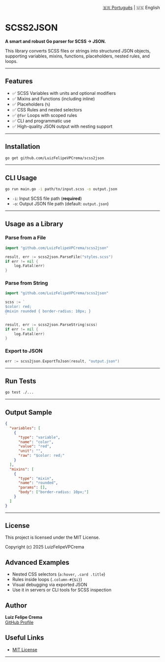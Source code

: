 <p align="right">
  <a href="README.md">🇧🇷 Português</a> | 🇺🇸 English
</p>


# SCSS2JSON

**A smart and robust Go parser for SCSS → JSON.**

This library converts SCSS files or strings into structured JSON objects, supporting variables, mixins, functions, placeholders, nested rules, and loops.

---

## Features

- ✅ SCSS Variables with units and optional modifiers
- ✅ Mixins and Functions (including inline)
- ✅ Placeholders (`%`)
- ✅ CSS Rules and nested selectors
- ✅ `@for` Loops with scoped rules
- ✅ CLI and programmatic use
- ✅ High-quality JSON output with nesting support

---

## Installation

```bash
go get github.com/LuizFelipeVPCrema/scss2json
```

---

## CLI Usage

```bash
go run main.go -i path/to/input.scss -o output.json
```

- `-i`: Input SCSS file path (**required**)
- `-o`: Output JSON file path (default: `output.json`)

---

## Usage as a Library

### Parse from a File

```go
import "github.com/LuizFelipeVPCrema/scss2json"

result, err := scss2json.ParseFile("styles.scss")
if err != nil {
    log.Fatal(err)
}
```

### Parse from String

```go
import "github.com/LuizFelipeVPCrema/scss2json"

scss := `
$color: red;
@mixin rounded { border-radius: 10px; }
`

result, err := scss2json.ParseString(scss)
if err != nil {
    log.Fatal(err)
}
```

### Export to JSON

```go
err := scss2json.ExportToJson(result, "output.json")
```

---

## Run Tests

```bash
go test ./...
```

---

## Output Sample

```json
{
  "variables": [
    {
      "type": "variable",
      "name": "color",
      "value": "red",
      "unit": "",
      "raw": "$color: red;"
    }
  ],
  "mixins": [
    {
      "type": "mixin",
      "name": "rounded",
      "params": [],
      "body": ["border-radius: 10px;"]
    }
  ]
}
```

---

## License

This project is licensed under the MIT License.

Copyright (c) 2025 LuizFelipeVPCrema



## Advanced Examples

- Nested CSS selectors (`a:hover`, `.card .title`)
- Rules inside loops (`.column-#{$i}`)
- Visual debugging via exported JSON
- Use it in servers or CLI tools for SCSS inspection


## Author

**Luiz Felipe Crema**  
[GitHub Profile](https://github.com/LuizFelipeVPCrema)


## Useful Links

- [MIT License](LICENSE)


---

